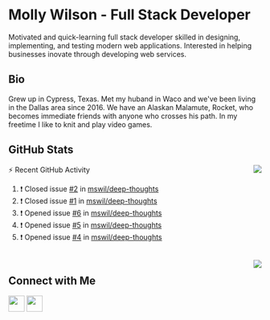 # Molly Wilson - Full Stack Developer
Motivated and quick-learning full stack developer skilled in designing, implementing, and testing modern web applications. Interested in helping businesses inovate through developing web services.

## Bio
Grew up in Cypress, Texas. Met my huband in Waco and we've been living in the Dallas area since 2016. We have an Alaskan Malamute, Rocket, who becomes immediate friends with anyone who crosses his path. In my freetime I like to knit and play video games. 

## GitHub Stats

<img align="right" src="https://github-readme-stats.vercel.app/api?username=mswil&show_icons=true&theme=tokyonight"/>

⚡ Recent GitHub Activity
<!--START_SECTION:activity-->
1. ❗️ Closed issue [#2](https://github.com/mswil/deep-thoughts/issues/2) in [mswil/deep-thoughts](https://github.com/mswil/deep-thoughts)
2. ❗️ Closed issue [#1](https://github.com/mswil/deep-thoughts/issues/1) in [mswil/deep-thoughts](https://github.com/mswil/deep-thoughts)
3. ❗️ Opened issue [#6](https://github.com/mswil/deep-thoughts/issues/6) in [mswil/deep-thoughts](https://github.com/mswil/deep-thoughts)
4. ❗️ Opened issue [#5](https://github.com/mswil/deep-thoughts/issues/5) in [mswil/deep-thoughts](https://github.com/mswil/deep-thoughts)
5. ❗️ Opened issue [#4](https://github.com/mswil/deep-thoughts/issues/4) in [mswil/deep-thoughts](https://github.com/mswil/deep-thoughts)
<!--END_SECTION:activity-->

<br>

<img align="right" src="https://github-readme-stats.vercel.app/api/top-langs/?username=mswil&layout=compact&theme=tokyonight"/>

## Connect with Me

[<img height="32" width="32" src="https://cdn.jsdelivr.net/npm/simple-icons@v5/icons/linkedin.svg" />](https://www.linkedin.com/in/molly-wilson-b55589206/)
[<img height="32" width="32" src="https://cdn.jsdelivr.net/npm/simple-icons@v5/icons/maildotru.svg" />](mailto:molly_wilson1@outlook.com)
